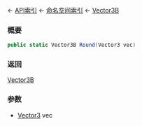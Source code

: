 ← [API索引](Api-Index) ← [命名空间索引](Namespace-Index) ← [Vector3B](VRageMath.Vector3B)

### 概要

```csharp
public static Vector3B Round(Vector3 vec)
```

### 返回

[Vector3B](VRageMath.Vector3B)

### 参数

* [Vector3](VRageMath.Vector3) vec

